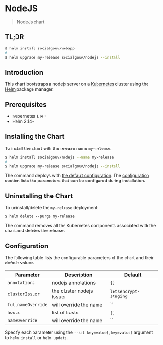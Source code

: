 # NodeJS

> NodeJs chart

## TL;DR

```sh
$ helm install socialgouv/webapp
#
$ helm upgrade my-release socialgouv/nodejs --install
```

## Introduction

This chart bootstraps a nodejs server on a [Kubernetes](http://kubernetes.io) cluster using the [Helm](https://helm.sh) package manager.

## Prerequisites

- Kubernetes 1.14+
- Helm 2.14+

## Installing the Chart

To install the chart with the release name `my-release`:

```sh
$ helm install socialgouv/nodejs --name my-release
#
$ helm upgrade my-release socialgouv/nodejs --install
```

The command deploys with [the default configuration](./values.yaml). The [configuration](#configuration) section lists the parameters that can be configured during installation.

## Uninstalling the Chart

To uninstall/delete the `my-release` deployment:

```console
$ helm delete --purge my-release
```

The command removes all the Kubernetes components associated with the chart and deletes the release.

## Configuration

The following table lists the configurable parameters of the chart and their default values.

| Parameter          | Description                    | Default               |
| ------------------ | ------------------------------ | --------------------- |
| `annotations`      | nodejs annotations        | `{}`                  |
| `clusterIssuer`    | the cluster nodejs issuer | `letsencrypt-staging` |
| `fullnameOverride` | will override the name         | ``                    |
| `hosts`            | list of hosts                  | `[]`                  |
| `nameOverride`     | will override the name         | ``                    |

Specify each parameter using the `--set key=value[,key=value]` argument to `helm install` or `helm update`.
